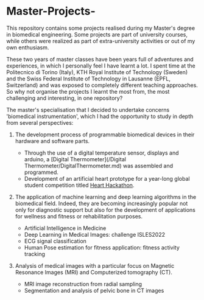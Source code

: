 # Master-Projects-
This repository contains some projects realised during my Master's degree in biomedical engineering. Some projects are part of university courses, while others were realized as part of extra-university activities or out of my own enthusiasm. 

These two years of master classes have been years full of adventures and experiences, in which I personally feel I have learnt a lot. I spent time at the Politecnico di Torino (Italy), KTH Royal Institute of Technology (Sweden) and the Swiss Federal Institute of Technology in Lausanne (EPFL, Switzerland) and was exposed to completely different teaching approaches. So why not organise the projects I learnt the most from, the most challenging and interesting, in one repository? 

The master's specialisation that I decided to undertake concerns 'biomedical instrumentation', which I had the opportunity to study in depth from several perspectives:

1. The development process of programmable biomedical devices in their hardware and software parts. 
   * Through the use of a digital temperature sensor, displays and arduino, a [Digital Thermometer](/Digital Thermometer/DigitalThermometer.md) was assembled and programmed.
   * Development of an artificial heart prototype for a year-long global student competition titled [Heart Hackathon](/cartella/nomefileREADME.md). 

2. The application of machine learning and deep learning algorithms in the biomedical field. Indeed, they are becoming increasingly popular not only for diagnostic support but also for the development of applications for wellness and fitness or rehabilitation purposes.
   * Artificial Intelligence in Medicine 
   * Deep Learning in Medical Images: challenge ISLES2022
   * ECG signal classification
   * Human Pose estimation for fitness application: fitness activity tracking

3. Analysis of medical images with a particular focus on Magnetic Resonance Images (MRI) and Computerized tomography (CT).
   * MRI image reconstruction from radial sampling 
   * Segmentation and analysis of pelvic bone in CT images

 


